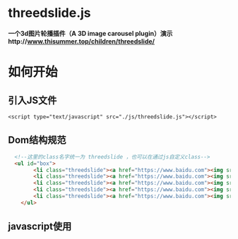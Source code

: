 # threedslide.js
**一个3d图片轮播插件（A 3D image carousel plugin）演示http://www.thisummer.top/children/threedslide/**
# 如何开始
## 引入JS文件
```
<script type="text/javascript" src="./js/threedslide.js"></script>
```
## Dom结构规范
```html
  <!--这里的class名字统一为 threedslide ，也可以在通过js自定义class-->
  <ul id="box">
		<li class="threedslide"><a href="https://www.baidu.com"><img src="images/1.jpg"></a></li>
		<li class="threedslide"><a href="https://www.baidu.com"><img src="images/2.jpg"></a></li>
		<li class="threedslide"><a href="https://www.baidu.com"><img src="images/3.jpg"></a></li>
		<li class="threedslide"><a href="https://www.baidu.com"><img src="images/4.jpg"></a></li>
		<li class="threedslide"><a href="https://www.baidu.com"><img src="images/5.jpg"></a></li>
	</ul>
```
## javascript使用
